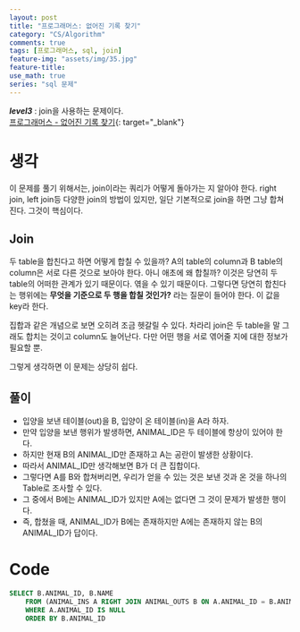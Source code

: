 ```yaml
---
layout: post
title: "프로그래머스: 없어진 기록 찾기"
category: "CS/Algorithm"
comments: true
tags: [프로그래머스, sql, join]
feature-img: "assets/img/35.jpg"
feature-title:
use_math: true
series: "sql 문제"
---
```


**_level3_** : join을 사용하는 문제이다.  
[프로그래머스 - 없어진 기록 찾기](https://programmers.co.kr/learn/courses/30/lessons/59042){: target="\_blank"}

# 생각

이 문제를 풀기 위해서는, join이라는 쿼리가 어떻게 돌아가는 지 알아야 한다. right join, left join등 다양한 join의 방법이 있지만, 일단 기본적으로 join을 하면 그냥 합쳐진다. 그것이 핵심이다.

## Join

두 table을 합친다고 하면 어떻게 합칠 수 있을까? A의 table의 column과 B table의 column은 서로 다른 것으로 보아야 한다. 아니 애초에 왜 합칠까? 이것은 당연히 두 table의 어떠한 관계가 있기 때문이다. 엮을 수 있기 때문이다. 그렇다면 당연히 합친다는 행위에는 **무엇을 기준으로 두 행을 합칠 것인가?** 라는 질문이 들어야 한다. 이 값을 key라 한다.

집합과 같은 개념으로 보면 오히려 조금 헷갈릴 수 있다. 차라리 join은 두 table을 말 그래도 합치는 것이고 column도 늘어난다. 다만 어떤 행을 서로 엮어줄 지에 대한 정보가 필요할 뿐.

그렇게 생각하면 이 문제는 상당히 쉽다.

## 풀이

- 입양을 보낸 테이블(out)을 B, 입양이 온 테이블(in)을 A라 하자.
- 만약 입양을 보낸 행위가 발생하면, ANIMAL_ID은 두 테이블에 항상이 있어야 한다.
- 하지만 현재 B의 ANIMAL_ID만 존재하고 A는 공란이 발생한 상황이다.
- 따라서 ANIMAL_ID만 생각해보면 B가 더 큰 집합이다.
- 그렇다면 A를 B와 합쳐버리면, 우리가 얻을 수 있는 것은 보낸 것과 온 것을 하나의 Table로 조사할 수 있다.
- 그 중에서 B에는 ANIMAL_ID가 있지만 A에는 없다면 그 것이 문제가 발생한 행이다.
- 즉, 합쳤을 때, ANIMAL_ID가 B에는 존재하지만 A에는 존재하지 않는 B의 ANIMAL_ID가 답이다.

# Code

```sql
SELECT B.ANIMAL_ID, B.NAME
    FROM (ANIMAL_INS A RIGHT JOIN ANIMAL_OUTS B ON A.ANIMAL_ID = B.ANIMAL_ID)
    WHERE A.ANIMAL_ID IS NULL
    ORDER BY B.ANIMAL_ID
```
